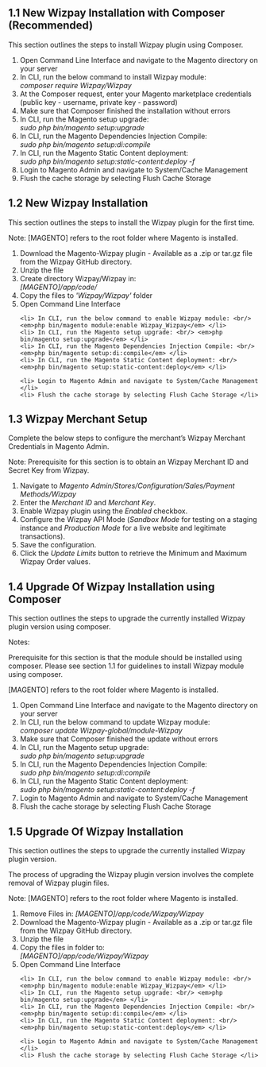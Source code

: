 <h2> 1.1    New Wizpay Installation with Composer (Recommended) </h2>
<p> This section outlines the steps to install Wizpay plugin using Composer. </p>

<ol>
	<li> Open Command Line Interface and navigate to the Magento directory on your server</li>
	<li> In CLI, run the below command to install Wizpay module: <br/> <em>composer require Wizpay/Wizpay</em> </li>
	<li> At the Composer request, enter your Magento marketplace credentials (public key - username, private key - password)</li>
	<li> Make sure that Composer finished the installation without errors </li>
	<li> In CLI, run the Magento setup upgrade: <br/> <em>sudo php bin/magento setup:upgrade</em> </li>
	<li> In CLI, run the Magento Dependencies Injection Compile: <br/> <em>sudo php bin/magento setup:di:compile</em> </li>
	<li> In CLI, run the Magento Static Content deployment: <br/> <em>sudo php bin/magento setup:static-content:deploy -f</em> </li>
	<li> Login to Magento Admin and navigate to System/Cache Management </li>
	<li> Flush the cache storage by selecting Flush Cache Storage </li>
</ol>

<h2> 1.2   New Wizpay Installation </h2>
<p>This section outlines the steps to install the Wizpay plugin for the first time.</p>

<p> Note: [MAGENTO] refers to the root folder where Magento is installed. </p>

<ol>
	<li> Download the Magento-Wizpay plugin - Available as a .zip or tar.gz file from the Wizpay GitHub directory. </li>
	<li> Unzip the file </li>
	<li> Create directory Wizpay/Wizpay in: <br/> <em>[MAGENTO]/app/code/</em></li>
	<li> Copy the files to <em>'Wizpay/Wizpay'</em> folder </li>
	<li> Open Command Line Interface </li>

	<li> In CLI, run the below command to enable Wizpay module: <br/> <em>php bin/magento module:enable Wizpay_Wizpay</em> </li>
	<li> In CLI, run the Magento setup upgrade: <br/> <em>php bin/magento setup:upgrade</em> </li>
	<li> In CLI, run the Magento Dependencies Injection Compile: <br/> <em>php bin/magento setup:di:compile</em> </li>
	<li> In CLI, run the Magento Static Content deployment: <br/> <em>php bin/magento setup:static-content:deploy</em> </li>

	<li> Login to Magento Admin and navigate to System/Cache Management </li>
	<li> Flush the cache storage by selecting Flush Cache Storage </li>
</ol>

<h2> 1.3	Wizpay Merchant Setup </h2>
<p> Complete the below steps to configure the merchant’s Wizpay Merchant Credentials in Magento Admin. </p>
<p> Note: Prerequisite for this section is to obtain an Wizpay Merchant ID and Secret Key from Wizpay. </p>

<ol>
	<li> Navigate to <em>Magento Admin/Stores/Configuration/Sales/Payment Methods/Wizpay</em> </li>
	<li> Enter the <em>Merchant ID</em> and <em>Merchant Key</em>. </li>
	<li> Enable Wizpay plugin using the <em>Enabled</em> checkbox. </li>
	<li> Configure the Wizpay API Mode (<em>Sandbox Mode</em> for testing on a staging instance and <em>Production Mode</em> for a live website and legitimate transactions). </li>
	<li> Save the configuration. </li>
	<li> Click the <em>Update Limits</em> button to retrieve the Minimum and Maximum Wizpay Order values.</li>
</ol>

<h2> 1.4	Upgrade Of Wizpay Installation using Composer</h2>
<p> This section outlines the steps to upgrade the currently installed Wizpay plugin version using composer. </p>
<p> Notes: </p>
<p>Prerequisite for this section is that the module should be installed using composer. Please see section 1.1 for guidelines to install Wizpay module using composer.</p>
<p>[MAGENTO] refers to the root folder where Magento is installed. </p>

<ol>
	<li> Open Command Line Interface and navigate to the Magento directory on your server</li>
	<li> In CLI, run the below command to update Wizpay module: <br/> <em>composer update Wizpay-global/module-Wizpay</em> </li>
	<li> Make sure that Composer finished the update without errors </li>
	<li> In CLI, run the Magento setup upgrade: <br/> <em>sudo php bin/magento setup:upgrade</em> </li>
	<li> In CLI, run the Magento Dependencies Injection Compile: <br/> <em>sudo php bin/magento setup:di:compile</em> </li>
	<li> In CLI, run the Magento Static Content deployment: <br/> <em>sudo php bin/magento setup:static-content:deploy -f</em> </li>
	<li> Login to Magento Admin and navigate to System/Cache Management </li>
	<li> Flush the cache storage by selecting Flush Cache Storage </li>
</ol>

<h2> 1.5	Upgrade Of Wizpay Installation </h2>
<p> This section outlines the steps to upgrade the currently installed Wizpay plugin version. </p>
<p> The process of upgrading the Wizpay plugin version involves the complete removal of Wizpay plugin files. </p>
<p> Note: [MAGENTO] refers to the root folder where Magento is installed. </p>

<ol>
	<li> Remove Files in: <em>[MAGENTO]/app/code/Wizpay/Wizpay</em></li>
	<li> Download the Magento-Wizpay plugin - Available as a .zip or tar.gz file from the Wizpay GitHub directory. </li>
	<li> Unzip the file </li>
	<li> Copy the files in folder to: <br/> <em>[MAGENTO]/app/code/Wizpay/Wizpay</em> </li>
	<li> Open Command Line Interface </li>

	<li> In CLI, run the below command to enable Wizpay module: <br/> <em>php bin/magento module:enable Wizpay_Wizpay</em> </li>
	<li> In CLI, run the Magento setup upgrade: <br/> <em>php bin/magento setup:upgrade</em> </li>
	<li> In CLI, run the Magento Dependencies Injection Compile: <br/> <em>php bin/magento setup:di:compile</em> </li>
	<li> In CLI, run the Magento Static Content deployment: <br/> <em>php bin/magento setup:static-content:deploy</em> </li>

	<li> Login to Magento Admin and navigate to System/Cache Management </li>
	<li> Flush the cache storage by selecting Flush Cache Storage </li>
</ol>
